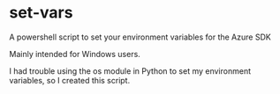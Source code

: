 # set-vars
A powershell script to set your environment variables for the Azure SDK

Mainly intended for Windows users.

I had trouble using the os module in Python to set my environment variables, so I created this script.
